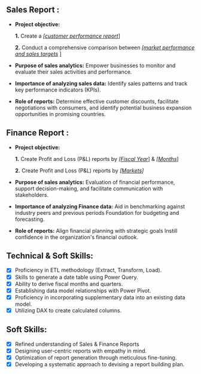 ## Sales Report :


- **Project objective:** 

    **1.** Create a _[[customer performance report](https://github.com/akalafallah/Excel-Sales-Analytics/blob/main/Customer%20Performance%20Report.pdf)_]

    **2.** Conduct a comprehensive comparison between _[[market performance and sales targets](https://github.com/akalafallah/Excel-Sales-Analytics/blob/main/Market%20Performance%20vs%20Target%20Report.pdf)_
]
- **Purpose of sales analytics:** Empower businesses to monitor and evaluate their sales activities and performance.

- **Importance of analyzing sales data:** Identify sales patterns and track key performance indicators (KPIs).

- **Role of reports:** Determine effective customer discounts, facilitate negotiations with consumers, and identify potential business expansion opportunities in promising countries.


## Finance Report :

- **Project objective:** 

    **1.** Create Profit and Loss (P&L) reports by _[[Fiscal Year](https://github.com/akalafallah/Excel-Sales-Analytics/blob/main/P%26L%20Statement%20by%20Fiscal%20Year.pdf)_] & _[[Months](https://github.com/akalafallah/Excel-Sales-Analytics/blob/main/P%26L%20Statement%20by%20Months.pdf)_] 

   **2.** Create Profit and Loss (P&L) reports by _[[Markets](https://github.com/akalafallah/Excel-Sales-Analytics/blob/main/P%26L%20Statement%20by%20Markets.pdf)]_

- **Purpose of sales analytics:** Evaluation of financial performance, support decision-making, and facilitate communication with stakeholders.

- **Importance of analyzing Finance data:** Aid in benchmarking against industry peers and previous periods Foundation for budgeting and forecasting.

- **Role of reports:** Align financial planning with strategic goals Instill confidence in the organization's financial outlook.


## Technical & Soft Skills:
- [x]	Proficiency in ETL methodology (Extract, Transform, Load).
- [x]	Skills to generate a date table using Power Query.
- [x]	Ability to derive fiscal months and quarters.
- [x]	Establishing data model relationships with Power Pivot.
- [x]	Proficiency in incorporating supplementary data into an existing data model.
- [x]	Utilizing DAX to create calculated columns.

## Soft Skills:
- [x]	Refined understanding of Sales & Finance Reports
- [x]	Designing user-centric reports with empathy in mind.
- [x]	Optimization of report generation through meticulous fine-tuning.
- [x]	Developing a systematic approach to devising a report building plan.
